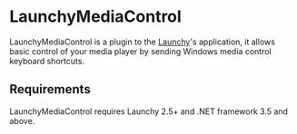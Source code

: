 LaunchyMediaControl
===================
LaunchyMediaControl is a plugin to the [Launchy][launchy]'s application, it allows basic control of your media player by sending Windows media control keyboard shortcuts.


Requirements
-------
LaunchyMediaControl requires Launchy 2.5+ and .NET framework 3.5 and above.

  [launchy]: http://launchy.net
